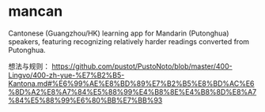 # mancan

Cantonese (Guangzhou/HK) learning app for Mandarin (Putonghua) speakers, featuring recognizing relatively harder readings converted from Putonghua.

想法与规则： https://github.com/pustot/PustoNoto/blob/master/400-Lingvo/400-zh-yue-%E7%B2%B5-Kantona.md#%E6%99%AE%E8%BD%89%E7%B2%B5%E8%BD%AC%E6%8D%A2%E8%A7%84%E5%88%99%E4%B8%8E%E4%B8%8D%E8%A7%84%E5%88%99%E6%80%BB%E7%BB%93